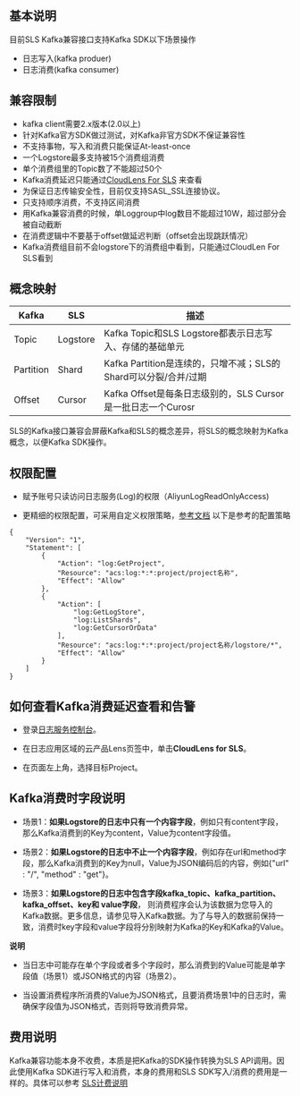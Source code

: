 ## 基本说明

目前SLS Kafka兼容接口支持Kafka SDK以下场景操作
* 日志写入(kafka produer)
* 日志消费(kafka consumer)


## 兼容限制

* kafka client需要2.x版本(2.0以上)
* 针对Kafka官方SDK做过测试，对Kafka非官方SDK不保证兼容性
* 不支持事物，写入和消费只能保证At-least-once
* 一个Logstore最多支持被15个消费组消费
* 单个消费组里的Topic数了不能超过50个
* Kafka消费延迟只能通过[CloudLens For SLS](https://sls.console.aliyun.com/lognext/app/lens/sls) 来查看
* 为保证日志传输安全性，目前仅支持SASL_SSL连接协议。
* 只支持顺序消费，不支持区间消费
* 用Kafka兼容消费的时候，单Loggroup中log数目不能超过10W，超过部分会被自动截断
* 在消费逻辑中不要基于offset做延迟判断（offset会出现跳跃情况）
* Kafka消费组目前不会logstore下的消费组中看到，只能通过CloudLen For SLS看到


## 概念映射

| Kafka     | SLS      | 描述                           |
|-----------|----------|-------------------------------|
| Topic     | Logstore | Kafka Topic和SLS Logstore都表示日志写入、存储的基础单元|
| Partition | Shard    | Kafka Partition是连续的，只增不减；SLS的Shard可以分裂/合并/过期|
| Offset    | Cursor   | Kafka Offset是每条日志级别的，SLS Cursor是一批日志一个Curosr|

SLS的Kafka接口兼容会屏蔽Kafka和SLS的概念差异，将SLS的概念映射为Kafka概念，以便Kafka SDK操作。

## 权限配置

* 赋予账号只读访问日志服务(Log)的权限（AliyunLogReadOnlyAccess)

* 更精细的权限配置，可采用自定义权限策略，[参考文档](https://help.aliyun.com/document_detail/93733.htm)
以下是参考的配置策略
```
{
    "Version": "1",
    "Statement": [
        {
            "Action": "log:GetProject",
            "Resource": "acs:log:*:*:project/project名称",
            "Effect": "Allow"
        },
        {
            "Action": [
                "log:GetLogStore",
                "log:ListShards",
                "log:GetCursorOrData"
            ],
            "Resource": "acs:log:*:*:project/project名称/logstore/*",
            "Effect": "Allow"
        }
    ]
}
```

## 如何查看Kafka消费延迟查看和告警
* 登录[日志服务控制台](https://sls.console.aliyun.com/)。
* 在日志应用区域的云产品Lens页签中，单击**CloudLens for SLS**。

* 在页面左上角，选择目标Project。

## Kafka消费时字段说明

* 场景1：**如果Logstore的日志中只有一个内容字段**，例如只有content字段，那么Kafka消费到的Key为content，Value为content字段值。

* 场景2：**如果Logstore的日志中不止一个内容字段**，例如存在url和method字段，那么Kafka消费到的Key为null，Value为JSON编码后的内容，例如{"url" : "/", "method" : "get"}。

* 场景3：**如果Logstore的日志中包含字段kafka_topic、kafka_partition、kafka_offset、key和 value字段**， 则消费程序会认为该数据为您导入的Kafka数据。更多信息，请参见导入Kafka数据。为了与导入的数据前保持一致，消费时key字段和value字段将分别映射为Kafka的Key和Kafka的Value。

**说明**

* 当日志中可能存在单个字段或者多个字段时，那么消费到的Value可能是单字段值（场景1）或JSON格式的内容（场景2）。 

* 当设置消费程序所消费的Value为JSON格式，且要消费场景1中的日志时，需确保字段值为JSON格式，否则将导致消费异常。

## 费用说明
Kafka兼容功能本身不收费，本质是把Kafka的SDK操作转换为SLS API调用。因此使用Kafka SDK进行写入和消费，本身的费用和SLS SDK写入/消费的费用是一样的。具体可以参考 [SLS计费说明](https://www.aliyun.com/price/product#/sls/detail/sls)
